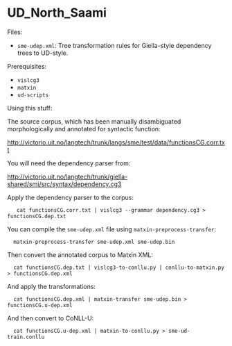 # UD_North_Saami

Files:

* `sme-udep.xml`: Tree transformation rules for Giella-style dependency trees to UD-style.

Prerequisites:

* ```vislcg3```
* ```matxin```
* ```ud-scripts```

Using this stuff:

The source corpus, which has been manually disambiguated morphologically and annotated
for syntactic function:

  http://victorio.uit.no/langtech/trunk/langs/sme/test/data/functionsCG.corr.txt

You will need the dependency parser from:

  http://victorio.uit.no/langtech/trunk/giella-shared/smi/src/syntax/dependency.cg3

Apply the dependency parser to the corpus:

```
   cat functionsCG.corr.txt | vislcg3 --grammar dependency.cg3 > functionsCG.dep.txt
```

You can compile the ```sme-udep.xml``` file using ```matxin-preprocess-transfer```:

```
  matxin-preprocess-transfer sme-udep.xml sme-udep.bin
```

Then convert the annotated corpus to Matxin XML:

```
  cat functionsCG.dep.txt | vislcg3-to-conllu.py | conllu-to-matxin.py > functionsCG.dep.xml
```

And apply the transformations:

```
  cat functionsCG.dep.xml | matxin-transfer sme-udep.bin > functionsCG.u-dep.xml
```

And then convert to CoNLL-U:

```
  cat functionsCG.u-dep.xml | matxin-to-conllu.py > sme-ud-train.conllu
```
